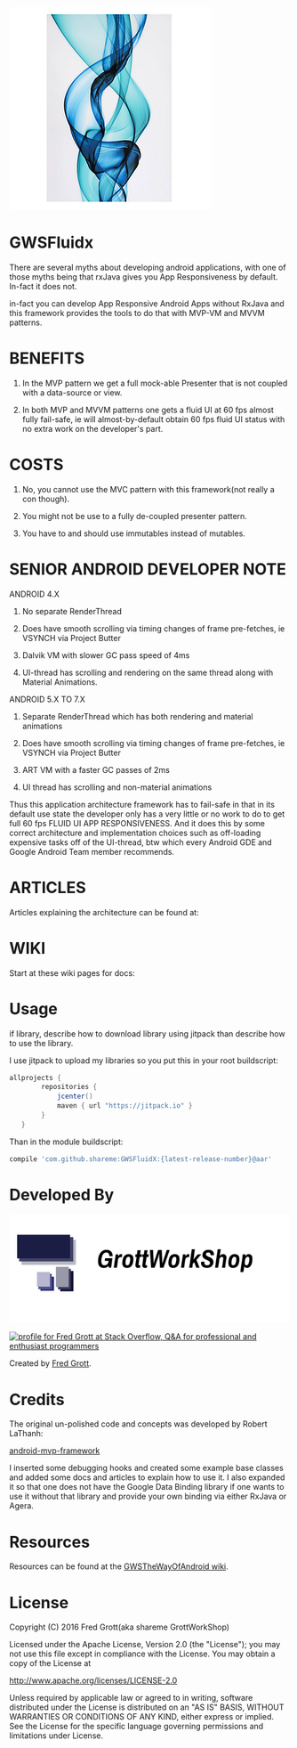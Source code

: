 ![fluidx](art/fluidx.png)

GWSFluidx
=========

There are several myths about developing android applications, with one 
of those myths being that rxJava gives you App Responsiveness by default.
In-fact it does not.

in-fact you can develop App Responsive Android Apps without RxJava 
and this framework provides the tools to do that with MVP-VM and MVVM patterns.

# BENEFITS

1. In the MVP pattern we get a full mock-able Presenter that is not coupled 
   with a data-source or view.
    
2. In both MVP and MVVM patterns one gets a fluid UI at 60 fps almost fully 
   fail-safe, ie will almost-by-default obtain 60 fps fluid  UI status with 
   no extra work on the developer's part.
   
# COSTS

1. No, you cannot use the MVC pattern with this framework(not really a con though). 

2. You might not be use to a fully de-coupled presenter pattern.

3. You have to and should use immutables instead of mutables.

# SENIOR ANDROID DEVELOPER NOTE

ANDROID 4.X
   
1. No separate RenderThread
   
2. Does have smooth scrolling via timing changes of frame pre-fetches, ie 
   VSYNCH via Project Butter
   
3. Dalvik VM with slower GC pass speed of 4ms

4. UI-thread has scrolling and rendering on the same thread along with 
   Material Animations.
   
ANDROID 5.X TO 7.X

1. Separate RenderThread which has both rendering and material animations

2. Does have smooth scrolling via timing changes of frame pre-fetches, ie 
   VSYNCH via Project Butter
   
3. ART VM with a faster GC passes of 2ms

4. UI thread has scrolling and non-material animations

Thus this application architecture framework has to fail-safe in that in its 
default use state the developer only has a very little or no work to do to 
get full 60 fps FLUID UI APP RESPONSIVENESS. And it does this by some correct 
architecture and implementation choices such as off-loading expensive tasks off 
of the UI-thread, btw which every Android GDE and Google Android Team member 
recommends.


   
   
   
# ARTICLES

Articles explaining the architecture can be found at:

# WIKI

Start at these wiki pages for docs:




# Usage

if library, describe how to download library using jitpack than describe how to use the library.

I use jitpack to upload my libraries so you put this in your root buildscript:

```groovy
allprojects {
        repositories {
            jcenter()
            maven { url "https://jitpack.io" }
        }
   }
```
Than in the module buildscript:


```groovy
compile 'com.github.shareme:GWSFluidX:{latest-release-number}@aar'
```

# Developed By

![gws logo](art/gws_github_header.png)

<a href="http://stackoverflow.com/users/237740/fred-grott">
<img src="http://stackoverflow.com/users/flair/237740.png" width="208" height="58" alt="profile for Fred Grott at Stack Overflow, Q&amp;A for professional and enthusiast programmers" title="profile for Fred Grott at Stack Overflow, Q&amp;A for professional and enthusiast programmers">
</a>


Created by [Fred Grott](http://shareme.github.com).


# Credits

The original un-polished code and concepts was developed by Robert LaThanh:

[android-mvp-framework](https://github.com/lathanh/android-mvp-framework)

I inserted some debugging hooks and created some example base classes and 
added some docs and articles to explain how to use it. I also expanded it 
so that one does not have the Google Data Binding library if one wants to 
use it without that library and provide your own binding via either 
RxJava or Agera.


# Resources

Resources can be found at the [GWSTheWayOfAndroid wiki](http://github.com/shareme/GWSTheWayOfAndroid/wiki).



# License

Copyright (C) 2016 Fred Grott(aka shareme GrottWorkShop)

Licensed under the Apache License, Version 2.0 (the "License"); you
may not use this file except in compliance with the License. You may
obtain a copy of the License at

http://www.apache.org/licenses/LICENSE-2.0

Unless required by applicable law or agreed to in writing, software
distributed under the License is distributed on an
"AS IS" BASIS, WITHOUT WARRANTIES OR CONDITIONS OF ANY KIND,
either express or implied. See the License for the specific language
governing permissions and limitations under License.


